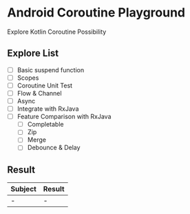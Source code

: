 # Android Coroutine Playground
Explore Kotlin Coroutine Possibility

## Explore List
- [ ] Basic suspend function
- [ ] Scopes
- [ ] Coroutine Unit Test
- [ ] Flow & Channel
- [ ] Async
- [ ] Integrate with RxJava
- [ ] Feature Comparison with RxJava
  - [ ] Completable
  - [ ] Zip
  - [ ] Merge
  - [ ] Debounce & Delay

## Result
|Subject|Result|
|---|---|
|-|-|
